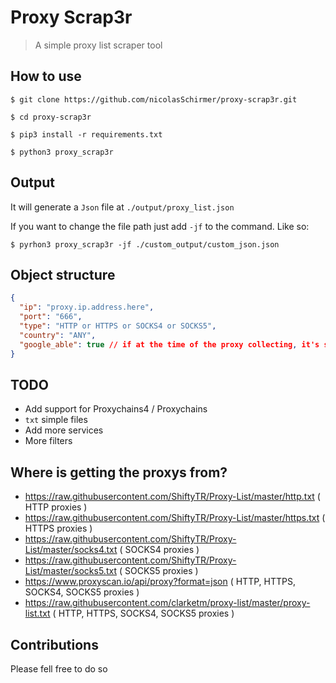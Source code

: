 # Proxy Scrap3r
> A simple proxy list scraper tool

## How to use

`$ git clone https://github.com/nicolasSchirmer/proxy-scrap3r.git`

`$ cd proxy-scrap3r`

`$ pip3 install -r requirements.txt`

`$ python3 proxy_scrap3r`

## Output

It will generate a `Json` file at `./output/proxy_list.json`

If you want to change the file path just add `-jf` to the command. Like so:

`$ pyrhon3 proxy_scrap3r -jf ./custom_output/custom_json.json`

## Object structure

```Json
{
  "ip": "proxy.ip.address.here",
  "port": "666",
  "type": "HTTP or HTTPS or SOCKS4 or SOCKS5",
  "country": "ANY",
  "google_able": true // if at the time of the proxy collecting, it's still working with google // can be false, true or null
}
```

## TODO

- Add support for Proxychains4 / Proxychains
- `txt` simple files
- Add more services
- More filters

## Where is getting the proxys from?

- https://raw.githubusercontent.com/ShiftyTR/Proxy-List/master/http.txt ( HTTP proxies )
- https://raw.githubusercontent.com/ShiftyTR/Proxy-List/master/https.txt ( HTTPS proxies )
- https://raw.githubusercontent.com/ShiftyTR/Proxy-List/master/socks4.txt ( SOCKS4 proxies )
- https://raw.githubusercontent.com/ShiftyTR/Proxy-List/master/socks5.txt ( SOCKS5 proxies )
- https://www.proxyscan.io/api/proxy?format=json ( HTTP, HTTPS, SOCKS4, SOCKS5 proxies )
- https://raw.githubusercontent.com/clarketm/proxy-list/master/proxy-list.txt ( HTTP, HTTPS, SOCKS4, SOCKS5 proxies )

## Contributions

Please fell free to do so
